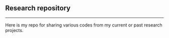 ## Research repository
------
Here is my repo for sharing various codes from my current or past research projects.
